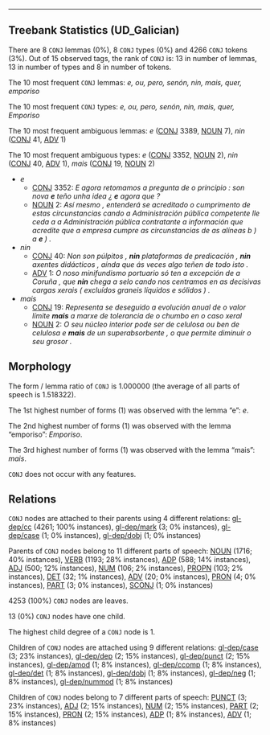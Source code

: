 

--------------------------------------------------------------------------------

## Treebank Statistics (UD_Galician)

There are 8 `CONJ` lemmas (0%), 8 `CONJ` types (0%) and 4266 `CONJ` tokens (3%).
Out of 15 observed tags, the rank of `CONJ` is: 13 in number of lemmas, 13 in number of types and 8 in number of tokens.

The 10 most frequent `CONJ` lemmas: <em>e, ou, pero, senón, nin, mais, quer, emporiso</em>

The 10 most frequent `CONJ` types:  <em>e, ou, pero, senón, nin, mais, quer, Emporiso</em>

The 10 most frequent ambiguous lemmas: <em>e</em> ([CONJ]() 3389, [NOUN]() 7), <em>nin</em> ([CONJ]() 41, [ADV]() 1)

The 10 most frequent ambiguous types:  <em>e</em> ([CONJ]() 3352, [NOUN]() 2), <em>nin</em> ([CONJ]() 40, [ADV]() 1), <em>mais</em> ([CONJ]() 19, [NOUN]() 2)


* <em>e</em>
  * [CONJ]() 3352: <em>E agora retomamos a pregunta de o principio : son nova <b>e</b> teño unha idea ¿ <b>e</b> agora que ?</em>
  * [NOUN]() 2: <em>Así mesmo , entenderá se acreditado o cumprimento de estas circunstancias cando a Administración pública competente lle ceda a a Administración pública contratante a información que acredite que a empresa cumpre as circunstancias de as alíneas b ) a <b>e</b> ) .</em>
* <em>nin</em>
  * [CONJ]() 40: <em>Non son púlpitos , <b>nin</b> plataformas de predicación , <b>nin</b> axentes didácticos , aínda que ás veces algo teñen de todo isto .</em>
  * [ADV]() 1: <em>O noso minifundismo portuario só ten a excepción de a Coruña , que <b>nin</b> chega a selo cando nos centramos en as decisivas cargas xerais ( excluídos graneis líquidos e sólidos ) .</em>
* <em>mais</em>
  * [CONJ]() 19: <em>Representa se deseguido a evolución anual de o valor límite <b>mais</b> a marxe de tolerancia de o chumbo en o caso xeral</em>
  * [NOUN]() 2: <em>O seu núcleo interior pode ser de celulosa ou ben de celulosa e <b>mais</b> de un superabsorbente , o que permite diminuír o seu grosor .</em>

## Morphology

The form / lemma ratio of `CONJ` is 1.000000 (the average of all parts of speech is 1.518322).

The 1st highest number of forms (1) was observed with the lemma “e”: <em>e</em>.

The 2nd highest number of forms (1) was observed with the lemma “emporiso”: <em>Emporiso</em>.

The 3rd highest number of forms (1) was observed with the lemma “mais”: <em>mais</em>.

`CONJ` does not occur with any features.


## Relations

`CONJ` nodes are attached to their parents using 4 different relations: [gl-dep/cc]() (4261; 100% instances), [gl-dep/mark]() (3; 0% instances), [gl-dep/case]() (1; 0% instances), [gl-dep/dobj]() (1; 0% instances)

Parents of `CONJ` nodes belong to 11 different parts of speech: [NOUN]() (1716; 40% instances), [VERB]() (1193; 28% instances), [ADP]() (588; 14% instances), [ADJ]() (500; 12% instances), [NUM]() (106; 2% instances), [PROPN]() (103; 2% instances), [DET]() (32; 1% instances), [ADV]() (20; 0% instances), [PRON]() (4; 0% instances), [PART]() (3; 0% instances), [SCONJ]() (1; 0% instances)

4253 (100%) `CONJ` nodes are leaves.

13 (0%) `CONJ` nodes have one child.

The highest child degree of a `CONJ` node is 1.

Children of `CONJ` nodes are attached using 9 different relations: [gl-dep/case]() (3; 23% instances), [gl-dep/dep]() (2; 15% instances), [gl-dep/punct]() (2; 15% instances), [gl-dep/amod]() (1; 8% instances), [gl-dep/ccomp]() (1; 8% instances), [gl-dep/det]() (1; 8% instances), [gl-dep/dobj]() (1; 8% instances), [gl-dep/neg]() (1; 8% instances), [gl-dep/nummod]() (1; 8% instances)

Children of `CONJ` nodes belong to 7 different parts of speech: [PUNCT]() (3; 23% instances), [ADJ]() (2; 15% instances), [NUM]() (2; 15% instances), [PART]() (2; 15% instances), [PRON]() (2; 15% instances), [ADP]() (1; 8% instances), [ADV]() (1; 8% instances)

